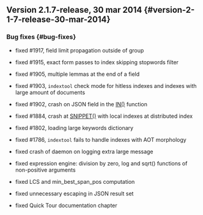 ## Version 2.1.7-release, 30 mar 2014 {#version-2-1-7-release-30-mar-2014}

### Bug fixes {#bug-fixes}

*   fixed #1917, field limit propagation outside of group

*   fixed #1915, exact form passes to index skipping stopwords filter

*   fixed #1905, multiple lemmas at the end of a field

*   fixed #1903, `indextool` check mode for hitless indexes and indexes with large amount of documents

*   fixed #1902, crash on JSON field in the [IN()](../5_searching/expressions,_functions,_and_operators/comparison_functions.md#expr-func-in) function

*   fixed #1884, crash at [SNIPPET()](../select_syntax.md) with local indexes at distributed index

*   fixed #1802, loading large keywords dictionary

*   fixed #1786, `indextool` fails to handle indexes with AOT morphology

*   fixed crash of daemon on logging extra large message

*   fixed expression engine: division by zero, log and sqrt() functions of non-positive arguments

*   fixed LCS and min_best_span_pos computation

*   fixed unnecessary escaping in JSON result set

*   fixed Quick Tour documentation chapter